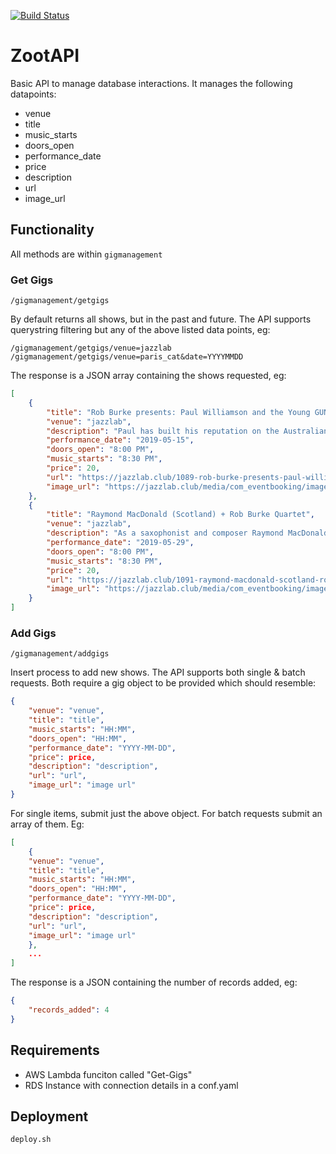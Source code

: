 [![Build Status](https://travis-ci.org/zootytooty/ZootAPI.svg?branch=master)](https://travis-ci.org/zootytooty/ZootAPI)

# ZootAPI

Basic API to manage database interactions. It manages the following datapoints:
- venue    
- title    
- music_starts    
- doors_open    
- performance_date    
- price    
- description    
- url    
- image_url 

## Functionality

All methods are within `gigmanagement`

### Get Gigs

`/gigmanagement/getgigs`

By default returns all shows, but in the past and future. The API supports querystring filtering but any of the above listed data points, eg:
```http
/gigmanagement/getgigs/venue=jazzlab
/gigmanagement/getgigs/venue=paris_cat&date=YYYYMMDD
```

The response is a JSON array containing the shows requested, eg:
```JSON
[
    {
        "title": "Rob Burke presents: Paul Williamson and the Young GUNS",
        "venue": "jazzlab",
        "description": "Paul has built his reputation on the Australian jazz and improvisation scene as an individual voice in trumpet and composition. Tonight he is joined by some of the rising stars of the Australian jazz scene.  ",
        "performance_date": "2019-05-15",
        "doors_open": "8:00 PM",
        "music_starts": "8:30 PM",
        "price": 20,
        "url": "https://jazzlab.club/1089-rob-burke-presents-paul-williamson-and-the-young-guns",
        "image_url": "https://jazzlab.club/media/com_eventbooking/images/PW-Image.jpg"
    },
    {
        "title": "Raymond MacDonald (Scotland) + Rob Burke Quartet",
        "venue": "jazzlab",
        "description": "As a saxophonist and composer Raymond MacDonald's work is informed by a view of improvisation as a social, collaborative and uniquely creative process that provides opportunities to develop new ways of working musically. Raymond will be joined by Rob Burke (saxophone), Paul Grabowsky (piano), Nick Haywood (bass), Tony Floyd (drums)",
        "performance_date": "2019-05-29",
        "doors_open": "8:00 PM",
        "music_starts": "8:30 PM",
        "price": 20,
        "url": "https://jazzlab.club/1091-raymond-macdonald-scotland-rob-burke-quartet",
        "image_url": "https://jazzlab.club/media/com_eventbooking/images/RaymondMacDonald.jpg"
    }
]

```

### Add Gigs

`/gigmanagement/addgigs`

Insert process to add new shows. The API supports both single & batch requests. Both require a gig object to be provided which should resemble:
```json
{
    "venue": "venue",
    "title": "title",
    "music_starts": "HH:MM",
    "doors_open": "HH:MM",
    "performance_date": "YYYY-MM-DD",
    "price": price,
    "description": "description",
    "url": "url",
    "image_url": "image url" 
}
```

For single items, submit just the above object. For batch requests submit an array of them. Eg:
```json
[
    {
    "venue": "venue",
    "title": "title",
    "music_starts": "HH:MM",
    "doors_open": "HH:MM",
    "performance_date": "YYYY-MM-DD",
    "price": price,
    "description": "description",
    "url": "url",
    "image_url": "image url" 
    },
    ...
]
```

The response is a JSON containing the number of records added, eg:
```JSON
{
    "records_added": 4
}
```


## Requirements
- AWS Lambda funciton called "Get-Gigs"
- RDS Instance with connection details in a conf.yaml


## Deployment

```shell
deploy.sh
```